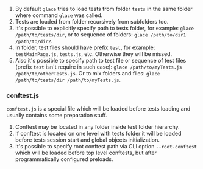 1. By default `glace` tries to load tests from folder `tests` in the same
folder where command `glace` was called.
1. Tests are loaded from folder recursively from subfolders too.
1. It's possible to explicitly specify path to tests folder, for example:
`glace /path/to/tests/dir`, or to sequence of folders:
`glace /path/to/dir1 /path/to/dir2`.
1. In folder, test files should have prefix `test`, for example:
`testMainPage.js`, `tests.js`, etc. Otherwise they will be missed.
1. Also it's possible to specify path to test file or sequence of test files
(prefix `test` isn't require in such case):
`glace /path/to/myTests.js /path/to/otherTests.js`. Or to mix folders and files:
`glace /path/to/tests/dir /path/to/myTests.js`.

### conftest.js

`conftest.js` is a special file which will be loaded before tests loading and
usually contains some preparation stuff.

1. Conftest may be located in any folder inside test folder hierarchy.
1. If conftest is located on one level with tests folder it will be loaded before
tests session start and global objects initialization.
1. It's possible to specify root conftest path via CLI option `--root-conftest`
which will be loaded before top level conftests, but after programmatically
configured preloads.
